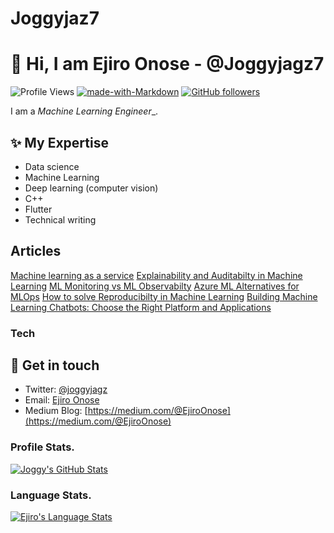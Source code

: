 # Joggyjaz7

# 👋  Hi, I am Ejiro Onose - @Joggyjagz7

![Profile Views](https://komarev.com/ghpvc/?username=akshaykhale1992)
[![made-with-Markdown](https://img.shields.io/badge/Made%20with-Markdown-1f425f.svg)](https://github.com/Joggyjagz7)
[![GitHub followers](https://img.shields.io/github/followers/Joggyjagz7.svg?style=social&label=Follow&maxAge=2592000)](https://github.com/Joggyjagz7?tab=followers)

I am a _Machine Learning Engineer__.


## ✨ My Expertise
- Data science
- Machine Learning
- Deep learning (computer vision)
- C++
- Flutter
- Technical writing


## Articles
[Machine learning as a service](https://neptune.ai/blog/machine-learning-as-a-service-what-it-is-when-to-use-it-and-what-are-the-best-tools-out-there)
[Explainability and Auditabilty in Machine Learning](https://neptune.ai/blog/explainability-auditability-ml-definitions-techniques-tools)
[ML Monitoring vs ML Observabilty](https://www.aporia.com/blog/ml-observability-vs-ml-monitoring/)
[Azure ML Alternatives for MLOps](https://neptune.ai/blog/azure-ml-alternatives-for-mlops)
[How to solve Reproducibilty in Machine Learning](https://neptune.ai/blog/how-to-solve-reproducibility-in-ml)
[Building Machine Learning Chatbots: Choose the Right Platform and Applications](https://neptune.ai/blog/building-machine-learning-chatbots-platforms-and-applications)

### Tech




## 💌 Get in touch
- Twitter: [@joggyjagz](https://twitter.com/joggyjagz)
- Email: [Ejiro Onose](onose75@gmail.com/)
- Medium Blog: [https://medium.com/@EjiroOnose](https://medium.com/@EjiroOnose)


### Profile Stats.

[![Joggy's GitHub Stats](https://github-readme-stats.vercel.app/api?username=Joggyjagz7&show_icons=true&title_color=fff&icon_color=79ff97&text_color=9f9f9f&bg_color=151515)](https://github.com/Joggyjagz7)

### Language Stats.

[![Ejiro's Language Stats](https://github-readme-stats.vercel.app/api/top-langs/?username=Joggyjagz7&theme=light)](https://github.com/Joggyjagz7)
